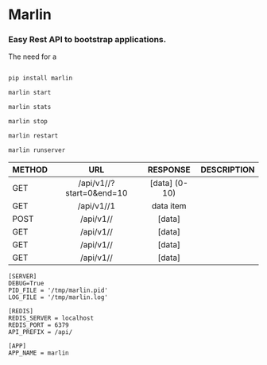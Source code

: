 Marlin
======

### Easy Rest API to bootstrap applications.

The need for a

```bash

pip install marlin

marlin start

marlin stats

marlin stop

marlin restart

marlin runserver
```


| METHOD        | URL                               | RESPONSE    |  DESCRIPTION |
| ------------- |:--------------------------------: | :----------:| :-----------:|
| GET           | /api/v1/<model>/?start=0&end=10   |[data] (0-10)|
| GET           | /api/v1/<model>/1                 |  data item  |
| POST          | /api/v1/<model>/                  |    [data]   |
| GET           | /api/v1/<model>/                  |    [data]   |
| GET           | /api/v1/<model>/                  |    [data]   |
| GET           | /api/v1/<model>/                  |    [data]   |

```config
[SERVER]
DEBUG=True
PID_FILE = '/tmp/marlin.pid'
LOG_FILE = '/tmp/marlin.log'

[REDIS]
REDIS_SERVER = localhost
REDIS_PORT = 6379
API_PREFIX = /api/

[APP]
APP_NAME = marlin
```